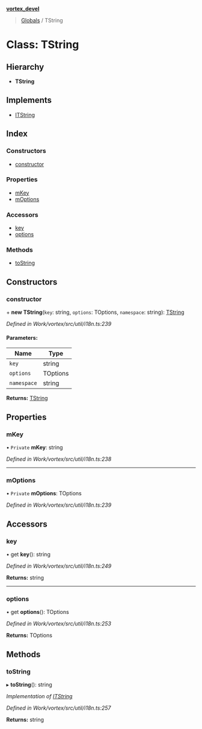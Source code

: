 **[vortex_devel](../README.md)**

> [Globals](../globals.md) / TString

# Class: TString

## Hierarchy

* **TString**

## Implements

* [ITString](../interfaces/itstring.md)

## Index

### Constructors

* [constructor](tstring.md#constructor)

### Properties

* [mKey](tstring.md#mkey)
* [mOptions](tstring.md#moptions)

### Accessors

* [key](tstring.md#key)
* [options](tstring.md#options)

### Methods

* [toString](tstring.md#tostring)

## Constructors

### constructor

\+ **new TString**(`key`: string, `options`: TOptions, `namespace`: string): [TString](tstring.md)

*Defined in Work/vortex/src/util/i18n.ts:239*

#### Parameters:

Name | Type |
------ | ------ |
`key` | string |
`options` | TOptions |
`namespace` | string |

**Returns:** [TString](tstring.md)

## Properties

### mKey

• `Private` **mKey**: string

*Defined in Work/vortex/src/util/i18n.ts:238*

___

### mOptions

• `Private` **mOptions**: TOptions

*Defined in Work/vortex/src/util/i18n.ts:239*

## Accessors

### key

• get **key**(): string

*Defined in Work/vortex/src/util/i18n.ts:249*

**Returns:** string

___

### options

• get **options**(): TOptions

*Defined in Work/vortex/src/util/i18n.ts:253*

**Returns:** TOptions

## Methods

### toString

▸ **toString**(): string

*Implementation of [ITString](../interfaces/itstring.md)*

*Defined in Work/vortex/src/util/i18n.ts:257*

**Returns:** string
